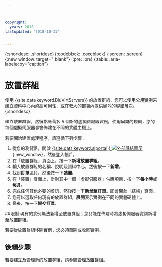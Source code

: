 ```yaml
---



copyright:
  years: 2018
lastupdated: "2018-10-31"


---
```


{:shortdesc: .shortdesc}
{:codeblock: .codeblock}
{:screen: .screen}
{:new_window: target="_blank"}
{:pre: .pre}
{:table: .aria-labeledby="caption"}


# 放置群組

使用 {{site.data.keyword.BluVirtServers}} 的放置群組，您可以使用公用實例來建立資料中心內的高可用性，或在較大的部署內提供額外的容錯層次。
{:shortdesc}

建立放置群組，然後指派最多 5 個新的虛擬伺服器實例。使用展開的規則，您的每個虛擬伺服器都會佈建在不同的實體主機上。

若要開始建置處理程序，請遵循下列步驟：
 
1. 從您的瀏覽器，開啟 [{{site.data.keyword.slportal}} ![外部鏈結圖示](../icons/launch-glyph.svg "外部鏈結圖示")](https://control.softlayer.com/){:new_window}，然後登入帳戶。
2. 在「放置群組」頁面上，按一下**新增放置群組**。
3. 輸入放置群組的名稱、說明及資料中心，然後按一下**新增**。
4. 找到**訂單**區段，然後按一下**裝置**。
5. 在「裝置」頁面上，針對其中一個「虛擬伺服器」供應項目，按一下**每小時**或**每月**。
6. 完成任何其他必要的資訊，然後按一下**新增至訂單**。即會開啟「結帳」頁面。
7. 您可以選取任何現有的放置群組。**展開**表示實例在不同的實體硬體上。
8. 最後，按一下**提交訂單**。

##限制
現有的實例無法新增至放置群組；您只能在佈建時將虛擬伺服器實例新增至放置群組。 

若要從放置群組移除實例，您必須刪除或收回實例。
     
## 後續步驟

若要建立及管理新的放置群組，請參閱[管理放置群組](vsi_managing_placegroup.html)。
